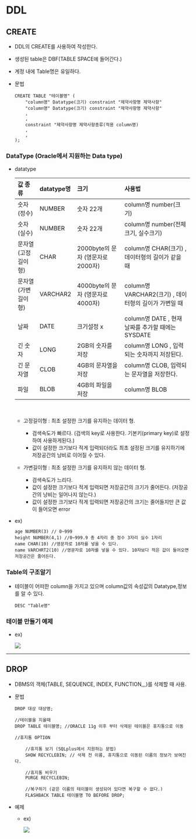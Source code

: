 DDL 
===

## CREATE

* DDL의 CREATE를 사용하여 작성한다.

* 생성된 table은 DBF(TABLE SPACE에 들어간다.)

* 계정 내에 Table명은 유일하다.

* 문법

    ```
    CREATE TABLE "테이블명" (
        "column명" Datatype(크기) constraint "제약사항명 제약사항"
        "column명" Datatype(크기) constraint "제약사항명 제약사항"
        ,
        ,
        constraint "제약사항명 제약사항종류(적용 column명)
        ,
        ,
    );
    ```



### DataType (Oracle에서 지원하는 Data type)

* datatype

    값 종류 | datatype명 | 크기 | 사용법
    :--- | :-- | :--- | :--- 
    숫자(정수) | NUMBER | 숫자 22개 | column명 number(크기)
    숫자(실수) | NUMBER | 숫자 22개 | column명 number(전체크기, 실수크기)
    문자열(고정길이형) | CHAR  | 2000byte의 문자 (영문자로 2000자) | column명 CHAR(크기) , 데이터형의 길이가 같을 때
    문자열(가변길이형) | VARCHAR2 | 4000byte의 문자 (영문자로 4000자) | column명 VARCHAR2(크기) , 데이터형의 길이가 가변일 때
    날짜 | DATE | 크기설정 x | column명 DATE , 현재 날짜를 추가할 때에는 SYSDATE
    긴 숫자 | LONG | 2GB의 숫자를 저장 | column명 LONG , 입력되는 숫자까지 저장된다.
    긴 문자열 | CLOB | 4GB의 문자열을 저장 | column명 CLOB, 입력되는 문자열을 저장한다.
    파일 | BLOB | 4GB의 파일을 저장 | column명 BLOB
    
    <BR>

    * 고정길이형 : 최초 설정한 크기를 유지하는 데이터 형. 
        
        * 검색속도가 빠르다. (검색의 key로 사용한다. 기본키(primary key)로 설정하여 사용하게된다.)
        * 값이 설정한 크기보다 적게 입력되더라도 최초 설정된 크기를 유지하기에 저장공간의 낭비로 이어질 수 있다.


    * 가변길이형 : 최초 설정한 크기를 유지하지 않는 데이터 형.

        * 검색속도가 느리다.
        * 값이 설정한 크기보다 적게 입력되면 저장공간의 크기가 줄어든다. (저장공간의 낭비는 일어나지 않는다.)
        * 값이 설정한 크기보다 적게 입력되면 저장공간의 크기는 줄어들지만 큰 값이 들어오면 error 

* ex)
    
    ```
    age NUMBER(3) // 0~999
    height NUMBER(4,1) //0~999.9 총 4자리 중 정수 3자리 실수 1자리
    name CHAR(10) //영문자로 10자를 넣을 수 있다.
    name VARCHRT2(10) //영문자로 10자를 넣을 수 있다. 10자보다 적은 값이 들어오면 저장공간은 줄어든다.
    ```


### Table의 구조알기

* 테이블이 어떠한 column을 가지고 있으며 column값의 속성값의 Datatype,정보를 알 수 있다.

    ```
    DESC "Table명"
    ```


### 테이블 만들기 예제

* ex)

    <img src = https://user-images.githubusercontent.com/74294325/102157680-41e4f180-3ec3-11eb-8d08-00d1acf7591c.png>


---

## DROP

* DBMS의 객체(TABLE, SEQUENCE, INDEX, FUNCTION,,,)를 삭제할 때 사용.

* 문법

    ```
    DROP 대상 대상명;
    
    //테이블을 지울때
    DROP TABLE 테이블명; //ORACLE 11g 이후 부터 삭제된 테이블은 휴지통으로 이동

    //휴지통 OPTION

        //휴지통 보기 (SQLplus에서 지원하는 문법)
        SHOW RECYCLEBIN; // 삭제 전 이름, 휴지통으로 이동된 이름의 정보가 보여진다.

        //휴지통 비우기
        PURGE RECYCLEBIN;

        //복구하기 (같은 이름의 테이블이 생성되어 있다면 복구할 수 없다.)
        FLASHBACK TABLE 테이블명 TO BEFORE DROP;

* 예제

    * ex)

        <img src = https://user-images.githubusercontent.com/74294325/102185147-f139bc80-3ef3-11eb-969b-0b56bca2dbc2.png>
    ```
